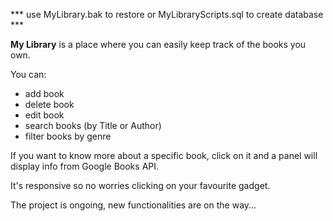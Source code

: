 *** use MyLibrary.bak to restore or MyLibraryScripts.sql to create database ***

<b>My Library</b> is a place where you can easily keep track of the books you own.

You can:
  - add book
  - delete book
  - edit book
  - search books (by Title or Author)
  - filter books by genre
  
If you want to know more about a specific book, click on it and a panel will display info from Google Books API.

It's responsive so no worries clicking on your favourite gadget.

The project is ongoing, new functionalities are on the way...
